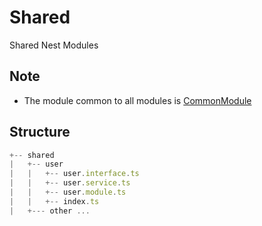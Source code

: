 # Shared

Shared Nest Modules

## Note

- The module common to all modules is [CommonModule](../common)

## Structure

```js
+-- shared
|   +-- user
|   |   +-- user.interface.ts
|   |   +-- user.service.ts
|   |   +-- user.module.ts
|   |   +-- index.ts
|   +--- other ...
```
